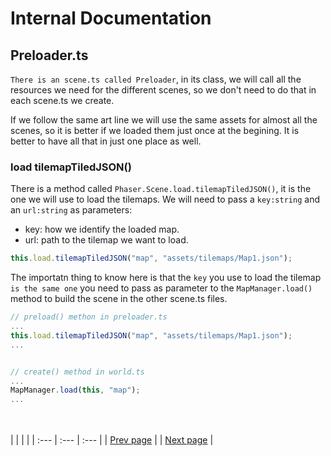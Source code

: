 # Internal Documentation

## Preloader.ts

`There is an scene.ts called Preloader`, in its class, we will call all the resources we need for the different scenes, so we don't need to do that in each scene.ts we create.

If we follow the same art line we will use the same assets for almost all the scenes, so it is better if we loaded them just once at the begining. It is better to have all that in just one place as well.

### load tilemapTiledJSON()


There is a method called `Phaser.Scene.load.tilemapTiledJSON()`, it is the one we will use to load the tilemaps. We will need to pass a `key:string` and an `url:string` as parameters: 
- key: how we identify the loaded map.
- url: path to the tilemap we want to load.

```ts
this.load.tilemapTiledJSON("map", "assets/tilemaps/Map1.json");
```

The importatn thing to know here is that the `key` you use to load the tilemap `is the same one` you need to pass as parameter to the `MapManager.load()` method to build the scene in the other scene.ts files. 

```ts
// preload() methon in preloader.ts
...
this.load.tilemapTiledJSON("map", "assets/tilemaps/Map1.json");
...


// create() method in world.ts
...
MapManager.load(this, "map");
...
```

<br><br>
|  |  |  |
| :--- | :--- | :--- |
| [Prev page](./NewScene.md) |  | [Next page](./RenderAndStartScene.md) | 
